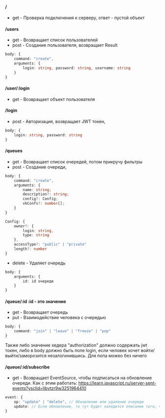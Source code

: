 #### /
- get - Проверка подключения к серверу, ответ - пустой объект

#### /users
- get - Возвращает список пользователей
- post - Создание пользователя, возвращает Result
```TypeScript
body: {
    command: "create",
    arguments: {
        login: string, password: string, username: string
    }
}
```

#### /user/:login
- get - Возвращает объект пользователя

#### /login
- post - Авторизация, возвращает JWT токен, 
```TypeScript
body: {
    login: string, password: string
}
```

#### /queues
- get - Возвращает список очередей, потом прикручу фильтры
- post - Создание очереди, 
```TypeScript
body: {
    command: "create",
    arguments: {
        name: string;
        description?: string;
        config?: Config;
        vkConfs?: number[];
    }
}

Config: {
    owner?: {
        login: string,
        type: string
    },
    accessType?: "public" | "private"
    length?: number
}
```
- delete - Удаляет очередь
```TypeScript
body: {
    arguments: {
        id: id очереди
    }
}
```

#### /queue/:id     :id - это значение
- get - Возвращает очередь
- put - Взаимодействие человека с очередью
```TypeScript
body: {
    command: "join" | "leave" | "freeze" | "pop"
}
```
Также либо значение хедера "authorization" должно содержать jwt токен, либо в body должно быть поле login, если человек хочет войти/выйти/заморозится незалогинившись. Для попа можео без ничего

#### /queue/:id/subscribe
- get - Возвращает EventSource, чтобы подписаться на обновление очереди. 
Как с этим работать: https://learn.javascript.ru/server-sent-events?ysclid=libvtzr9w3251964410
```TypeScript
event: {
    op: "update" | "delete", // Обновление или удаление очереди
    update: // Если обновление, то тут будет находится описание того, что изменилось
}
```
